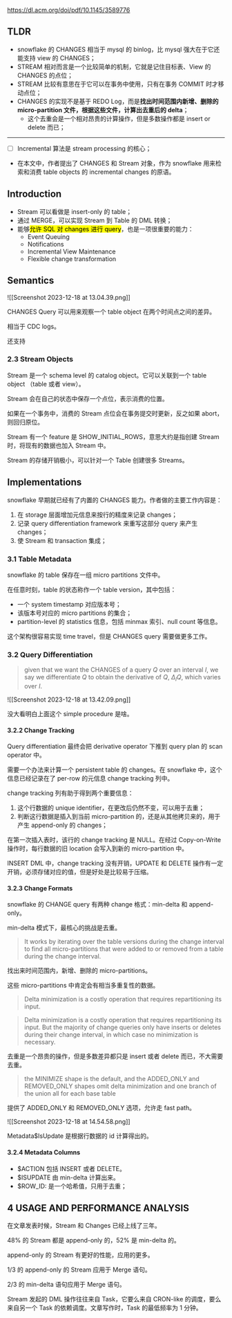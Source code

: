 https://dl.acm.org/doi/pdf/10.1145/3589776

## TLDR

- snowflake 的 CHANGES 相当于 mysql 的 binlog，比 mysql 强大在于它还能支持 view 的 CHANGES；
- STREAM 相对而言是一个比较简单的机制，它就是记住目标表、View 的 CHANGES 的点位；
- STREAM 比较有意思在于它可以在事务中使用，只有在事务 COMMIT 时才移动点位；
- CHANGES 的实现不是基于 REDO Log，而是**找出时间范围内新增、删除的 micro-partition 文件，根据这些文件，计算出去重后的 delta**；
	- 这个去重会是一个相对昂贵的计算操作，但是多数操作都是 insert or delete 而已；

---

- [ ] Incremental 算法是 stream processing 的核心；
- 在本文中，作者提出了 CHANGES 和 Stream 对象，作为 snowflake 用来检索和消费 table objects 的 incremental changes 的原语。

## Introduction

- Stream 可以看做是 insert-only 的 table；
- 通过 MERGE，可以实现 Stream 到 Table 的 DML 转换；
- 能够<mark>允许 SQL 对 changes 进行 query</mark>，也是一项很重要的能力：
	- Event Queuing
	- Notifications
	- Incremental View Maintenance
	- Flexible change transformation
## Semantics

![[Screenshot 2023-12-18 at 13.04.39.png]]

CHANGES Query 可以用来观察一个 table object 在两个时间点之间的差异。

相当于 CDC logs。

还支持

### 2.3 Stream Objects

Stream 是一个 schema level 的 catalog object。它可以关联到一个 table object （table 或者 view）。

Stream 会在自己的状态中保存一个点位，表示消费的位置。

如果在一个事务中，消费的 Stream 点位会在事务提交时更新，反之如果 abort，则回归原位。

Stream 有一个 feature 是 SHOW_INITIAL_ROWS，意思大约是指创建 Stream 时，将现有的数据也加入 Stream 中。

Stream 的存储开销极小，可以针对一个 Table 创建很多 Streams。

## Implementations

snowflake 早期就已经有了内置的 CHANGES 能力。作者做的主要工作内容是：

1. 在 storage 层面增加元信息来按行的精度来记录 changes；
2. 记录 query differentiation framework 来重写这部分 query 来产生 changes；
3. 使 Stream 和 transaction 集成；

### 3.1 Table Metadata

snowflake 的 table 保存在一组 micro partitions 文件中。

在任意时刻，table 的状态称作一个 table version，其中包括：

- 一个 system timestamp 对应版本号；
- 该版本号对应的 micro partitions 的集合；
- partition-level 的 statistics 信息，包括 minmax 索引、null count 等信息。

这个架构很容易实现 time travel，但是 CHANGES query 需要做更多工作。


### 3.2 Query Differentiation

> given that we want the CHANGES of a query $Q$ over an interval $I$, we say we differentiate $Q$ to obtain the derivative of $Q$, $Δ_I Q$, which varies over $I$.

![[Screenshot 2023-12-18 at 13.42.09.png]]

没大看明白上面这个 simple procedure 是啥。

#### 3.2.2 Change Tracking

Query differentiation 最终会把 derivative operator 下推到 query plan 的 scan operator 中。

需要一个办法来计算一个 persistent table 的 changes。在 snowflake 中，这个信息已经记录在了 per-row 的元信息 change tracking 列中。

change tracking 列有助于得到两个重要信息：

1. 这个行数据的 unique identifier，在更改后仍然不变，可以用于去重；
2. 判断这行数据是插入到当前 micro-partition 的，还是从其他拷贝来的，用于产生 append-only 的 changes；

在第一次插入表时，该行的 change tracking 是 NULL。在经过 Copy-on-Write 操作时，每行数据的旧 location 会写入到新的 micro-partition 中。

INSERT DML 中，change tracking 没有开销，UPDATE 和 DELETE 操作有一定开销，必须存储对应的值，但是好处是比较易于压缩。

#### 3.2.3 Change Formats

snowflake 的 CHANGE query 有两种 change 格式：min-delta 和 append-only。

min-delta 模式下，最核心的挑战是去重。

> It works by iterating over the table versions during the change interval to find all micro-partitions that were added to or removed from a table during the change interval.


找出来时间范围内，新增、删除的 micro-partitions。

这些 micro-partitions 中肯定会有相当多重复性的数据。

> Delta minimization is a costly operation that requires repartitioning its input.

> Delta minimization is a costly operation that requires repartitioning its input. But the majority of change queries only have inserts or deletes during their change interval, in which case no minimization is necessary.


去重是一个昂贵的操作，但是多数差异都只是 insert 或者 delete 而已，不大需要去重。

> the MINIMIZE shape is the default, and the ADDED_ONLY and REMOVED_ONLY shapes omit delta minimization and one branch of the union all for each base table

提供了 ADDED_ONLY 和 REMOVED_ONLY 选项，允许走 fast path。

![[Screenshot 2023-12-18 at 14.54.58.png]]

Metadata$IsUpdate 是根据行数据的 id 计算得出的。

#### 3.2.4 Metadata Columns

- $ACTION 包括 INSERT 或者 DELETE。
- $ISUPDATE 由 min-delta 计算出来。
- $ROW_ID: 是一个哈希值，只用于去重；

## 4 USAGE AND PERFORMANCE ANALYSIS

在文章发表时候，Stream 和 Changes 已经上线了三年。

48% 的 Stream 都是 append-only 的，52% 是 min-delta 的。

append-only 的 Stream 有更好的性能，应用的更多。

1/3 的 append-only 的 Stream 应用于 Merge 语句。

2/3 的 min-delta 语句应用于 Merge 语句。

Stream 发起的 DML 操作往往来自 Task，它要么来自 CRON-like 的调度，要么来自另一个 Task 的依赖调度。文章写作时，Task 的最低频率为 1 分钟。
